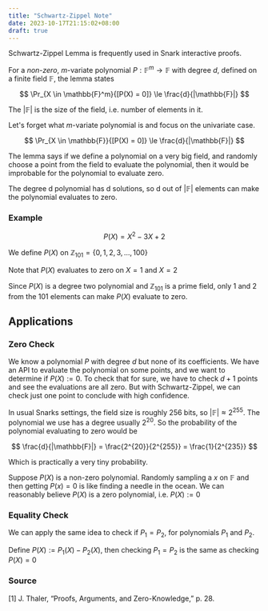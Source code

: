 ```yaml
---
title: "Schwartz-Zippel Note"
date: 2023-10-17T21:15:02+08:00
draft: true
---
```


Schwartz-Zippel Lemma is frequently used in Snark interactive proofs.

For a *non-zero*, $m$-variate polynomial $P: \mathbb{F}^m \to \mathbb{F}$ with degree $d$, defined on a finite field $\mathbb{F}$, the lemma states

$$
\Pr_{X \in \mathbb{F}^m}{[P(X) = 0]} \le \frac{d}{|\mathbb{F}|}
$$

The $|\mathbb{F}|$ is the size of the field, i.e. number of elements in it.

Let's forget what $m$-variate polynomial is and focus on the univariate case.

$$
\Pr_{X \in \mathbb{F}}{[P(X) = 0]} \le \frac{d}{|\mathbb{F}|}
$$

The lemma says if we define a polynomial on a very big field, and randomly choose a point from the field to evaluate the polynomial, then it would be improbable for the polynomial to evaluate zero.

The degree d polynomial has d solutions, so d out of $|\mathbb{F}|$ elements can make the polynomial evaluates to zero.

### Example

$$
P(X) = X^2 - 3X + 2
$$

We define $P(X)$ on $\mathbb{Z}_{101} = \lbrace 0, 1, 2, 3, \dots, 100 \rbrace$

Note that $P(X)$ evaluates to zero on $X=1$ and $X=2$

Since $P(X)$ is a degree two polynomial and $\mathbb{Z}_{101}$ is a prime field, only 1 and 2 from the 101 elements can make $P(X)$ evaluate to zero.

## Applications

### Zero Check

We know a polynomial $P$ with degree $d$ but none of its coefficients. We have an API to evaluate the polynomial on some points, and we want to determine if $P(X) := 0$. To check that for sure, we have to check $d+1$ points and see the evaluations are all zero. But with Schwartz-Zippel, we can check just one point to conclude with high confidence.

In usual Snarks settings, the field size is roughly 256 bits, so $|\mathbb{F}| \approx 2^{255}$. The polynomial we use has a degree usually $2^{20}$. So the probability of the polynomial evaluating to zero would be

$$
\frac{d}{|\mathbb{F}|} = \frac{2^{20}}{2^{255}} = \frac{1}{2^{235}}
$$

Which is practically a very tiny probability.

Suppose $P(X)$ is a non-zero polynomial. Randomly sampling a $x$ on $\mathbb{F}$ and then getting $P(x) = 0$ is like finding a needle in the ocean. We can reasonably believe $P(X)$ is a zero polynomial, i.e. $P(X) := 0$

### Equality Check

We can apply the same idea to check if $P_1 = P_2$, for polynomials $P_1$ and $P_2$.

Define $P(X) := P_1(X) - P_2(X)$, then checking $P_1 = P_2$ is the same as checking $P(X) = 0$

### Source

[1] J. Thaler, “Proofs, Arguments, and Zero-Knowledge,” p. 28.
